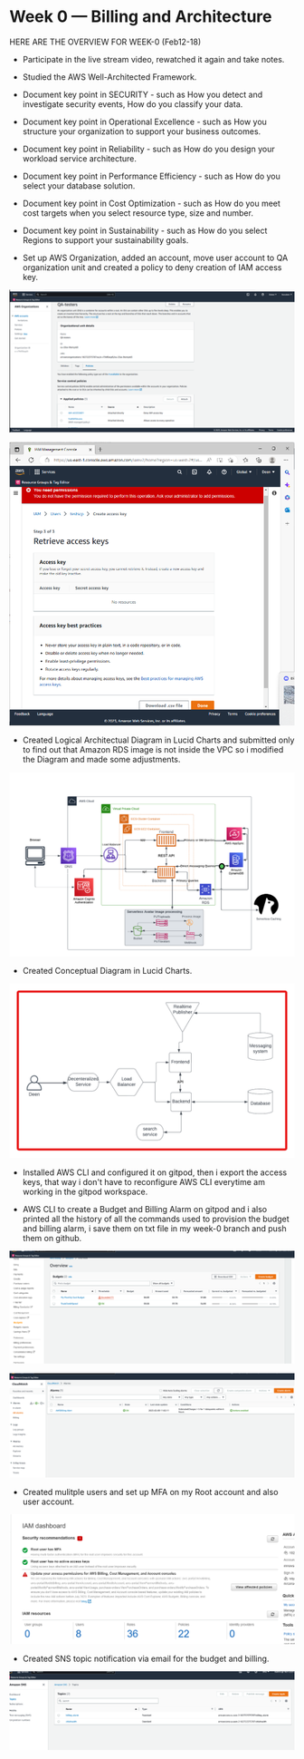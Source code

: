 # Week 0 — Billing and Architecture

HERE ARE THE OVERVIEW FOR WEEK-0 (Feb12-18)

- Participate in the live stream video, rewatched it again and take notes.

- Studied the AWS Well-Architected Framework. 
- Document key point in SECURITY - such as How you detect and investigate security events, How do you classify your data.
- Document key point in Operational Excellence - such as How you structure your organization to support your business outcomes.
- Document key point in Reliability - such as How do you design your workload service architecture.
- Document key point in Performance Efficiency - such as How do you select your database solution.
- Document key point in Cost Optimization - such as How do you meet cost targets when you select resource type, size and number.
- Document key point in Sustainability - such as How do you select Regions to support your sustainability goals.

- Set up AWS Organization, added an account, move user account to QA organization unit and created a policy to deny creation of IAM access key.

![Proof of AWS Organization and policy image](assets/AWS-Organization-unit-week0.png)

![Proof of Denying Creation of Access keys within AWS OU](assets/Deny-creation-of-IAM-accesskey-OU-week0.png)

- Created Logical Architectual Diagram in Lucid Charts and submitted only to find out that Amazon RDS image is not inside the VPC so i modified the Diagram and made some adjustments.

![Proof of Logical Architectual Diagram](assets/Cruddur-Logic-Diagram-week0.png)

- Created Conceptual Diagram in Lucid Charts.

![Proof of Conceptual Diagram](assets/Cruddur-Conceptual-Diagram-week0.png)

- Installed AWS CLI and configured it on gitpod, then i export the access keys, that way i don't have to reconfigure AWS CLI everytime am working in the gitpod workspace.

- AWS CLI to create a Budget and Billing Alarm on gitpod and i also printed all the history of all the commands used to provision the budget and billing alarm,   i save them on txt file in my week-0 branch and push them on github.

![Proof of Billing Management Console](assets/Billing-Management-Console-week0.png)

![Proof of CloudWatch Alarm Management Console](assets/CloudWatch-Management-Console-week0.png)

- Created mulitple users and set up MFA on my Root account and also user account.

![Proof of IAM Management Console](assets/IAM-Management-Console-week0.png)

- Created SNS topic notification via email for the budget and billing.

![Proof of Simple Notification Service](assets/Simple-Notification-Service-week0.png)


